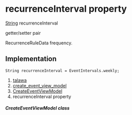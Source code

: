 
<div>

# recurrenceInterval property

</div>


[String](https://api.flutter.dev/flutter/dart-core/String-class.html)
recurrenceInterval


getter/setter pair




RecurrenceRuleData frequency.



## Implementation

``` language-dart
String recurrenceInterval = EventIntervals.weekly;
```







1.  [talawa](../../index.md)
2.  [create_event_view_model](../../view_model_after_auth_view_models_event_view_models_create_event_view_model/)
3.  [CreateEventViewModel](../../view_model_after_auth_view_models_event_view_models_create_event_view_model/CreateEventViewModel-class.md)
4.  recurrenceInterval property

##### CreateEventViewModel class








